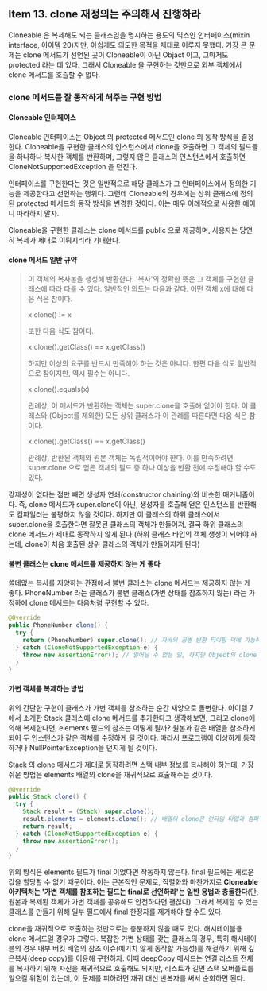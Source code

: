 ## Item 13. clone 재정의는 주의해서 진행하라



Cloneable 은 복제해도 되는 클래스임을 명시하는 용도의 믹스인 인터페이스(mixin interface, 아이템 20)지만, 아쉽게도 의도한 목적을 제대로 이루지 못했다. 가장 큰 문제는 clone 메서드가 선언된 곳이 Cloneable이 아닌 Objact 이고, 그마저도 protected 라는 데 있다. 그래서 Cloneable 을 구현하는 것만으로 외부 객체에서 clone 메서드를 호출할 수 없다.



### clone 메서드를 잘 동작하게 해주는 구현 방법

#### Cloneable 인터페이스

Cloneable 인터페이스는 Object 의 protected 메서드인 clone 의 동작 방식을 결정한다. Cloneable을 구현한 클래스의 인스턴스에서 clone을 호출하면 그 객체의 필드들을 하나하나 복사한 객체를 반환하며, 그렇지 않은 클래스의 인스턴스에서 호출하면 CloneNotSupportedException 을 던진다.

인터페이스를 구현한다는 것은 일반적으로 해당 클래스가 그 인터페이스에서 정의한 기능을 제공한다고 선언하는 행위다. 그런데 Cloneable의 경우에는 상위 클래스에 정의된 protected 메서드의 동작 방식을 변경한 것이다. 이는 매우 이례적으로 사용한 예이니 따라하지 말자.

Cloneable을 구현한 클래스는 clone 메서드를 public 으로 제공하며, 사용자는 당연히 복제가 제대로 이뤄지리라 기대한다. 



#### clone 메서드 일반 규약

> 이 객체의 복사본을 생성해 반환한다. '복사'의 정확한 뜻은 그 객체를 구현한 클래스에 따라 다를 수 있다.
> 일반적인 의도는 다음과 같다. 어떤 객체 x에 대해 다음 식은 참이다.
>
> x.clone() != x
>
> 또한 다음 식도 참이다.
>
> x.clone().getClass() == x.getClass()
>
> 하지만 이상의 요구를 반드시 만족해야 하는 것은 아니다.
> 한편 다음 식도 일반적으로 참이지만, 역시 필수는 아니다.
>
> x.clone().equals(x)
>
> 관례상, 이 메서드가 반환하는 객체는 super.clone을 호출해 얻어야 한다. 이 클래스와 (Object를 제외한) 모든 상위 클래스가 이 관례를 따른다면 다음 식은 참이다.
>
> x.clone().getClass() == x.getClass()
>
> 관례상, 반환된 객체와 원본 객체는 독립적이어야 한다. 이를 만족하려면 super.clone 으로 얻은 객체의 필드 중 하나 이상을 반환 전에 수정해야 할 수도 있다.

강제성이 없다는 점만 빼면 생성자 연쇄(constructor chaining)와 비슷한 매커니즘이다. 즉, clone 메서드가 super.clone이 아닌, 생성자를 호출해 얻은 인스턴스를 반환해도 컴파일러는 불평하지 않을 것이다. 하지만 이 클래스의 하위 클래스에서 super.clone을 호출한다면 잘못된 클래스의 객체가 만들어져, 결국 하위 클래스의 clone 메서드가 제대로 동작하지 않게 된다.(하위 클래스 타입의 객체 생성이 되어야 하는데, clone이 처음 호출된 상위 클래스의 객체가 만들어지게 된다)



#### 불변 클래스는 clone 메서드를 제공하지 않는 게 좋다

 쓸데없는 복사를 지양하는 관점에서 불변 클래스는 clone 메서드는 제공하지 않는 게 좋다. 
PhoneNumber 라는 클래스가 불변 클래스(가변 상태를 참조하지 않는) 라는 가정하에 clone 메서드는 다음처럼 구현할 수 있다.

```java
@Override
public PhoneNumber clone() {
  try {
    return (PhoneNumber) super.clone(); // 자바의 공변 반환 타이핑 덕에 가능하다, 그리고 이 코드는 절대 예외가 일어나지 않는다
  } catch (CloneNotSupportedException e) {
    throw new AssertionError(); // 일어날 수 없는 일, 하지만 Object의 clone 메서드가 이를 강제하고 있다. 이부분이 사실 비검사 예외(unchecked exception)이었어야 했다는 반증이다.
  }
}
```



#### 가변 객체를 복제하는 방법

위의 간단한 구현이 클래스가 가변 객체를 참조하는 순간 재앙으로 돌변한다.
아이템 7에서 소개한 Stack 클래스에 clone 메서드를 추가한다고 생각해보면, 그리고 clone에 의해 복제한다면, elements 필드의 참조는 어떻게 될까?
원본과 같은 배열을 참조하게되어 두 인스턴스가 같은 객체를 수정하게 될 것이다. 따라서 프로그램이 이상하게 동작하거나 NullPointerException을 던지게 될 것이다. 

Stack 의 clone 메서드가 제대로 동작하려면 스택 내부 정보를 복사해야 하는데, 가장 쉬운 방법은 elements 배열의 clone을 재귀적으로 호출해주는 것이다.

```java
@Override
public Stack clone() {
  try {
    Stack result = (Stack) super.clone();
    result.elements = elements.clone(); // 배열의 clone은 런타임 타입과 컴파일타임 타입 모두가 원본 배열과 똑같은 배열을 반환한다
    return result;
  } catch (CloneNotSupportedException e) {
    throw new AssertionError();
  }
}
```

위의 방식은 elements 필드가 final 이었다면 작동하지 않는다. final 필드에는 새로운 값을 할당할 수 없기 때문이다. 이는 근본적인 문제로, 직렬화와 마찬가지로 **Cloneable 아키텍처는 '가변 객체를 참조하는 필드는 final로 선언하라'는 일반 용법과 충돌한다**(단, 원본과 복제된 객체가 가변 객체를 공유해도 안전하다면 괜찮다). 그래서 복제할 수 있는 클래스를 만들기 위해 일부 필드에서 final 한정자를 제거해야 할 수도 있다.



clone을 재귀적으로 호출하는 것만으로는 충분하지 않을 때도 있다. 해시테이블용 clone 메서드일 경우가 그렇다.
복잡한 가변 상태를 갖는 클래스의 경우, 특히 해시테이블의 경우 내부 버킷 배열의 참조 이슈(예기치 않게 동작할 가능성)를 해결하기 위해 깊은복사(deep copy)를 이용해 구현하자. 이때 deepCopy 메서드는 연결 리스트 전체를 복사하기 위해 자신을 재귀적으로 호출해도 되지만, 리스트가 길면 스택 오버플로를 일으킬 위험이 있는데, 이 문제를 피하려면 재귀 대신 반복자를 써서 순회하면 된다.





